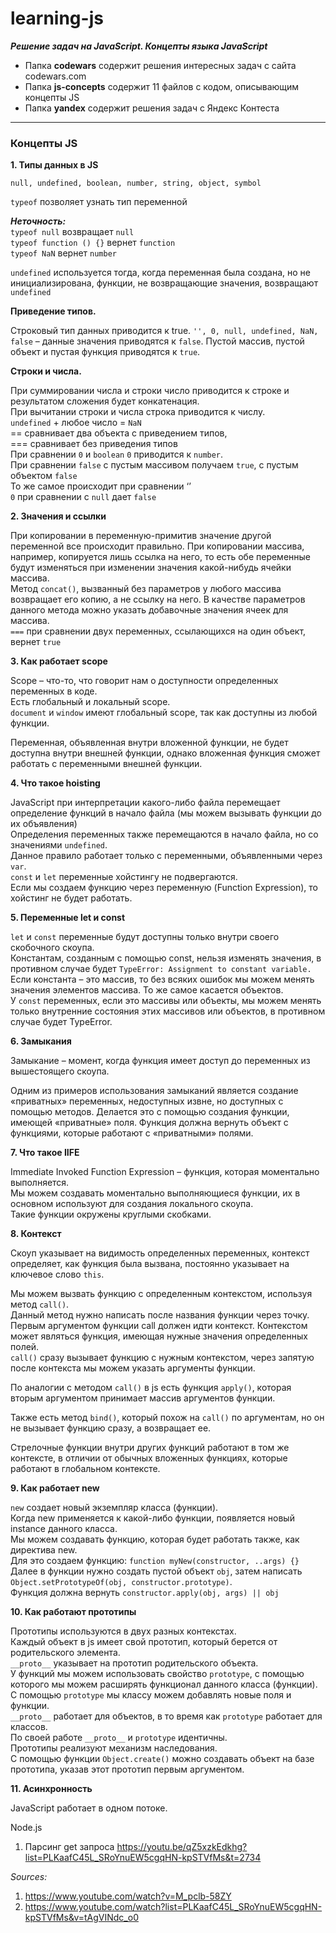 # learning-js
***Решение задач на JavaScript. Концепты языка JavaScript***

* Папка **codewars** содержит решения интересных задач с сайта codewars.com  
* Папка **js-concepts** содержит 11 файлов с кодом, описывающим концепты JS  
* Папка **yandex** содержит решения задач с Яндекс Контеста  

***

### Концепты JS

**1.	Типы данных в JS**

`null, undefined, boolean, number, string, object, symbol`  

`typeof` позволяет узнать тип переменной

***Неточность:***   
  `typeof null` возвращает `null`  
  `typeof function () {}` вернет `function`  
  `typeof NaN` вернет `number`  


`undefined` используется тогда, когда переменная была создана, но не инициализирована, функции, не возвращающие значения, возвращают `undefined`

**Приведение типов.**

Строковый тип данных приводится к true.
`'', 0, null, undefined, NaN, false` – данные значения приводятся к `false`.
Пустой массив, пустой объект и пустая функция приводятся к `true`.

**Строки и числа.**

При суммировании числа и строки число приводится к строке и результатом сложения будет конкатенация.  
При вычитании строки и числа строка приводится к числу.  
`undefined` + любое число = `NaN`  
== сравнивает два объекта с приведением типов,   
=== сравнивает без приведения типов  
При сравнении `0` и `boolean` `0` приводится к `number`.  
При сравнении `false` с пустым массивом получаем `true`, с пустым объектом `false`  
То же самое происходит при сравнении ‘’  
`0` при сравнении с `null` дает `false`  

**2.	Значения и ссылки**

При копировании в переменную-примитив значение другой переменной все происходит правильно. При копировании массива, например, копируется лишь ссылка на него, то есть обе переменные будут изменяться при изменении значения какой-нибудь ячейки массива.  
Метод `concat()`, вызванный без параметров у любого массива возвращает его копию, а не ссылку на него. В качестве параметров данного метода можно указать добавочные значения ячеек для массива.  
`===` при сравнении двух переменных, ссылающихся на один объект, вернет `true`

**3.	Как работает scope**

Scope – что-то, что говорит нам о доступности определенных переменных в коде.  
Есть глобальный и локальный scope.  
`document` и `window` имеют глобальный scope, так как доступны из любой функции.  

Переменная, объявленная внутри вложенной функции, не будет доступна внутри внешней функции, однако вложенная функция сможет работать с переменными внешней функции.

**4.	Что такое hoisting**

JavaScript при интерпретации какого-либо файла перемещает определение функций в начало файла (мы можем вызывать функции до их объявления)  
Определения переменных также перемещаются в начало файла, но со значениями `undefined`.  
Данное правило работает только с переменными, объявленными через `var`.  
`const` и `let` переменные хойстингу не подвергаются.  
Если мы создаем функцию через переменную (Function Expression), то хойстинг не будет работать.  

**5.	Переменные let и const**

`let` и `const` переменные будут доступны только внутри своего скобочного скоупа.  
Константам, созданным с помощью const, нельзя изменять значения, в противном случае будет `TypeError: Assignment to constant variable.`  
Если константа – это массив, то без всяких ошибок мы можем менять значения элементов массива. То же самое касается объектов.  
У `const` переменных, если это массивы или объекты, мы можем менять только внутренние состояния этих массивов или объектов, в противном случае будет TypeError.  

**6.	Замыкания**

Замыкание – момент, когда функция имеет доступ до переменных из вышестоящего скоупа.  

Одним из примеров использования замыканий является создание «приватных» переменных, недоступных извне, но доступных с помощью методов. Делается это с помощью создания функции, имеющей «приватные» поля. Функция должна вернуть объект с функциями, которые работают с «приватными» полями.  


**7.	Что такое IIFE**

Immediate Invoked Function Expression – функция, которая моментально выполняется.  
Мы можем создавать моментально выполняющиеся функции, их в основном используют для создания локального скоупа.  
Такие функции окружены круглыми скобками.  

**8.	Контекст**

Скоуп указывает на видимость определенных переменных, контекст определяет, как функция была вызвана, постоянно указывает на ключевое слово `this`.  

Мы можем вызвать функцию с определенным контекстом, используя метод `call()`.  
Данный метод нужно написать после названия функции через точку. Первым аргументом функции call должен идти контекст. Контекстом может являться функция, имеющая нужные значения определенных полей.  
`call()` сразу вызывает функцию с нужным контекстом, через запятую после контекста мы можем указать аргументы функции.  

По аналогии с методом `call()` в js есть функция `apply()`, которая вторым аргументом принимает массив аргументов функции.  

Также есть метод `bind()`, который похож на `call()` по аргументам, но он не вызывает функцию сразу, а возвращает ее.  

Стрелочные функции внутри других функций работают в том же контексте, в отличии от обычных вложенных функциях, которые работают в глобальном контексте.  

**9.	Как работает new**

`new` создает новый экземпляр класса (функции).  
Когда new применяется к какой-либо функции, появляется новый instance данного класса.  
Мы можем создавать функцию, которая будет работать также, как директива new.   
Для это создаем функцию: `function myNew(constructor, ..args) {}`  
Далее в функции нужно создать пустой объект `obj`, затем написать  
`Object.setPrototypeOf(obj, constructor.prototype)`.  
Функция должна вернуть `constructor.apply(obj, args) || obj`  

**10.	Как работают прототипы**

Прототипы используются в двух разных контекстах.  
Каждый объект в js имеет свой прототип, который берется от родительского элемента.  
`__proto__` указывает на прототип родительского объекта.  
У функций мы можем использовать свойство `prototype`, с помощью которого мы можем расширять функционал данного класса (функции). С помощью `prototype` мы классу можем добавлять новые поля и функции.  
`__proto__` работает для объектов, в то время как `prototype` работает для классов.  
По своей работе `__proto__` и `prototype` идентичны.  
Прототипы реализуют механизм наследования.  
С помощью функции `Object.create()` можно создавать объект на базе прототипа, указав этот прототип первым аргументом.  

**11.	Асинхронность**

JavaScript работает в одном потоке.


Node.js 
1.	Парсинг get запроса 
https://youtu.be/qZ5xzkEdkhg?list=PLKaafC45L_SRoYnuEW5cgqHN-kpSTVfMs&t=2734


*Sources:*   
1.  https://www.youtube.com/watch?v=M_pclb-58ZY  
2.  https://www.youtube.com/watch?list=PLKaafC45L_SRoYnuEW5cgqHN-kpSTVfMs&v=tAgVINdc_o0

